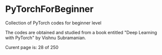 # PyTorchForBeginner
Collection of PyTorch codes for beginner level

The codes are obtained and studied from a book entitled "Deep Learning with PyTorch" by Vishnu Subramanian.

Curent page is: 28 of 250 
